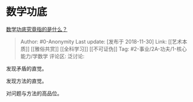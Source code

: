 # 数学功底
[数学功底究竟指的是什么？](https://www.zhihu.com/question/26589105/answer/542404030)

> Author: #0-Anonymity
> Last update: [发布于 2018-11-30]
> Link: [[艺术本质]] [[雅俗共赏]] [[全科学习]] [[不可证伪]]
> Tag: #2-事业/2A-功夫/1-核心能力/学数学
> 评论区:
> 泛讨论:

发现矛盾的直觉。

发现方法的直觉。

对问题与方法的高品位。
